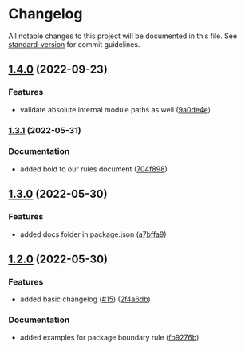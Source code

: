 # Changelog

All notable changes to this project will be documented in this file. See [standard-version](https://github.com/conventional-changelog/standard-version) for commit guidelines.

## [1.4.0](https://github.com/lokalise/eslint-plugin/compare/v1.3.1...v1.4.0) (2022-09-23)


### Features

* validate absolute internal module paths as well ([9a0de4e](https://github.com/lokalise/eslint-plugin/commit/9a0de4e9b197e63632d664e82e0f22bf162c45c3))

### [1.3.1](https://github.com/lokalise/eslint-plugin/compare/v1.3.0...v1.3.1) (2022-05-31)


### Documentation

* added bold to our rules document ([704f898](https://github.com/lokalise/eslint-plugin/commit/704f898ad26e1c337682a8fb6d66321d546b5847))

## [1.3.0](https://github.com/lokalise/eslint-plugin/compare/v1.2.0...v1.3.0) (2022-05-30)


### Features

* added docs folder in package.json ([a7bffa9](https://github.com/lokalise/eslint-plugin/commit/a7bffa9be8ebfce17b307645cc5b4c19135a2f3a))

## [1.2.0](https://github.com/lokalise/eslint-plugin/compare/v1.1.0...v1.2.0) (2022-05-30)


### Features

* added basic changelog ([#15](https://github.com/lokalise/eslint-plugin/issues/15)) ([2f4a6db](https://github.com/lokalise/eslint-plugin/commit/2f4a6db54a338f41e3c683524221eab41e0c5e9d))


### Documentation

* added examples for package boundary rule ([fb9276b](https://github.com/lokalise/eslint-plugin/commit/fb9276b992f8b30ac2b3e46409f3bf046fa424e0))
